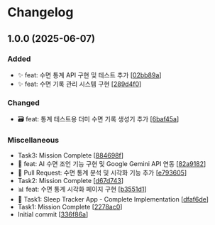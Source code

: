 # Changelog

<a name="1.0.0"></a>
## 1.0.0 (2025-06-07)

### Added

- ✨ feat: 수면 통계 API 구현 및 테스트 추가 [[02bb89a](https://github.com/YunSeok-Choi/YunSeok-Choi-Solvr-Q6/commit/02bb89a6b48f7dea7b3a2daaefd9d0a85d2ff39f)]
- ✨ feat: 수면 기록 관리 시스템 구현 [[289d4f0](https://github.com/YunSeok-Choi/YunSeok-Choi-Solvr-Q6/commit/289d4f083c84649fe2ca8becebd5bc215c0eddf6)]

### Changed

- 🗃️ feat: 통계 테스트용 더미 수면 기록 생성기 추가 [[6baf45a](https://github.com/YunSeok-Choi/YunSeok-Choi-Solvr-Q6/commit/6baf45a5a8facd053cebbf0ca53b3c7a5166438d)]

### Miscellaneous

-  Task3: Mission Complete [[884698f](https://github.com/YunSeok-Choi/YunSeok-Choi-Solvr-Q6/commit/884698f025b99bdd26aa037ee579f01b80f2beff)]
- 🤖 feat: AI 수면 조언 기능 구현 및 Google Gemini API 연동 [[82a9182](https://github.com/YunSeok-Choi/YunSeok-Choi-Solvr-Q6/commit/82a918270f9ac046666707ba343141c76fe3e731)]
- 🚀 Pull Request: 수면 통계 분석 및 시각화 기능 추가 [[e793605](https://github.com/YunSeok-Choi/YunSeok-Choi-Solvr-Q6/commit/e793605fe8f62ebdfbf0256bfe01b7ef27212947)]
-  Task2: Mission Complete [[d67d743](https://github.com/YunSeok-Choi/YunSeok-Choi-Solvr-Q6/commit/d67d74393f8775f7b1e904f7f303b1f250249d3c)]
- 📊 feat: 수면 통계 시각화 페이지 구현 [[b3551d1](https://github.com/YunSeok-Choi/YunSeok-Choi-Solvr-Q6/commit/b3551d16e32077ea806d55f8dce1343d1b3650fd)]
- 🌙 Task1: Sleep Tracker App - Complete Implementation [[dfaf6de](https://github.com/YunSeok-Choi/YunSeok-Choi-Solvr-Q6/commit/dfaf6def3608e288c9b24cd3e1b29081207d5de8)]
-  Task1: Mission Complete [[2278ac0](https://github.com/YunSeok-Choi/YunSeok-Choi-Solvr-Q6/commit/2278ac0bf59181b0cde9f7ce72c3cde946b4a3bf)]
-  Initial commit [[336f86a](https://github.com/YunSeok-Choi/YunSeok-Choi-Solvr-Q6/commit/336f86a6aef722817bd54cd5fb38922f34b92e79)]


